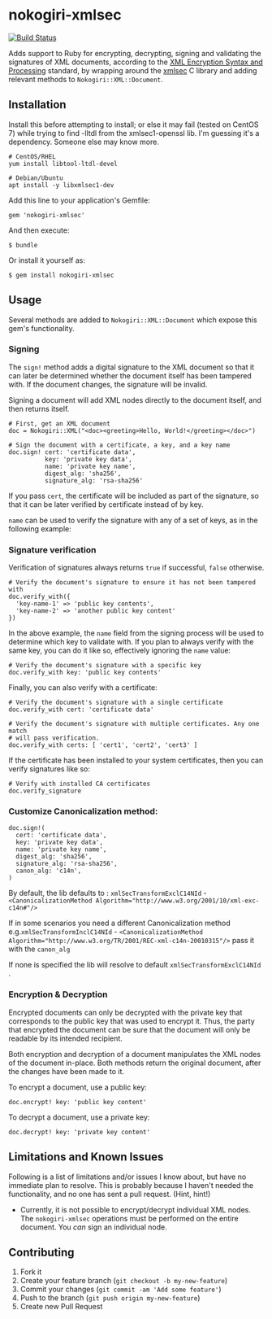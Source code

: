# nokogiri-xmlsec

[![Build Status](https://travis-ci.org/omb-awong/xmlsec.svg)](https://travis-ci.org/omb-awong/xmlsec)

Adds support to Ruby for encrypting, decrypting, signing and validating
the signatures of XML documents, according to the [XML Encryption Syntax and
Processing](http://www.w3.org/TR/xmlenc-core/) standard, by wrapping around the
[xmlsec](http://www.aleksey.com/xmlsec) C library and adding relevant methods
to `Nokogiri::XML::Document`.

## Installation

Install this before attempting to install; or else it may fail (tested on CentOS 7) while trying to find -lltdl from the xmlsec1-openssl lib. I'm guessing it's a dependency. Someone else may know more.

    # CentOS/RHEL
    yum install libtool-ltdl-devel

    # Debian/Ubuntu
    apt install -y libxmlsec1-dev

Add this line to your application's Gemfile:

    gem 'nokogiri-xmlsec'

And then execute:

    $ bundle

Or install it yourself as:

    $ gem install nokogiri-xmlsec

## Usage

Several methods are added to `Nokogiri::XML::Document` which expose this gem's
functionality.

### Signing

The `sign!` method adds a digital signature to the XML document so that it can
later be determined whether the document itself has been tampered with. If the
document changes, the signature will be invalid.

Signing a document will add XML nodes directly to the document itself, and
then returns itself.

    # First, get an XML document
    doc = Nokogiri::XML("<doc><greeting>Hello, World!</greeting></doc>")

    # Sign the document with a certificate, a key, and a key name
    doc.sign! cert: 'certificate data',
              key: 'private key data',
              name: 'private key name',
              digest_alg: 'sha256',
              signature_alg: 'rsa-sha256'

If you pass `cert`, the certificate will be included as part of the signature,
so that it can be later verified by certificate instead of by key.

`name` can be used to verify the signature with any of a set of keys, as in the
following example:

### Signature verification

Verification of signatures always returns `true` if successful, `false`
otherwise.

    # Verify the document's signature to ensure it has not been tampered with
    doc.verify_with({
      'key-name-1' => 'public key contents',
      'key-name-2' => 'another public key content'
    })

In the above example, the `name` field from the signing process will be used
to determine which key to validate with. If you plan to always verify with the
same key, you can do it like so, effectively ignoring the `name` value:

    # Verify the document's signature with a specific key
    doc.verify_with key: 'public key contents'

Finally, you can also verify with a certificate:

    # Verify the document's signature with a single certificate
    doc.verify_with cert: 'certificate data'

    # Verify the document's signature with multiple certificates. Any one match
    # will pass verification.
    doc.verify_with certs: [ 'cert1', 'cert2', 'cert3' ]

If the certificate has been installed to your system certificates, then you can
verify signatures like so:

    # Verify with installed CA certificates
    doc.verify_signature

### Customize Canonicalization method:

```
doc.sign!(
  cert: 'certificate data',
  key: 'private key data',
  name: 'private key name',
  digest_alg: 'sha256',
  signature_alg: 'rsa-sha256',
  canon_alg: 'c14n',
)
```

By default, the lib defaults to : `xmlSecTransformExclC14NId` - `<CanonicalizationMethod Algorithm="http://www.w3.org/2001/10/xml-exc-c14n#"/>`

If in some scenarios you need a different Canonicalization method e.g.`xmlSecTransformInclC14NId` - `<CanonicalizationMethod Algorithm="http://www.w3.org/TR/2001/REC-xml-c14n-20010315"/>` pass it with the `canon_alg`

If none is specified the lib will resolve to default `xmlSecTransformExclC14NId` .

### Encryption & Decryption

Encrypted documents can only be decrypted with the private key that corresponds
to the public key that was used to encrypt it. Thus, the party that encrypted
the document can be sure that the document will only be readable by its intended
recipient.

Both encryption and decryption of a document manipulates the XML nodes of the
document in-place. Both methods return the original document, after the changes
have been made to it.

To encrypt a document, use a public key:

    doc.encrypt! key: 'public key content'

To decrypt a document, use a private key:

    doc.decrypt! key: 'private key content'

## Limitations and Known Issues

Following is a list of limitations and/or issues I know about, but have no
immediate plan to resolve. This is probably because I haven't needed the
functionality, and no one has sent a pull request. (Hint, hint!)

- Currently, it is not possible to encrypt/decrypt individual XML nodes. The
  `nokogiri-xmlsec` operations must be performed on the entire document.
  You _can_ sign an individual node.

## Contributing

1. Fork it
2. Create your feature branch (`git checkout -b my-new-feature`)
3. Commit your changes (`git commit -am 'Add some feature'`)
4. Push to the branch (`git push origin my-new-feature`)
5. Create new Pull Request
